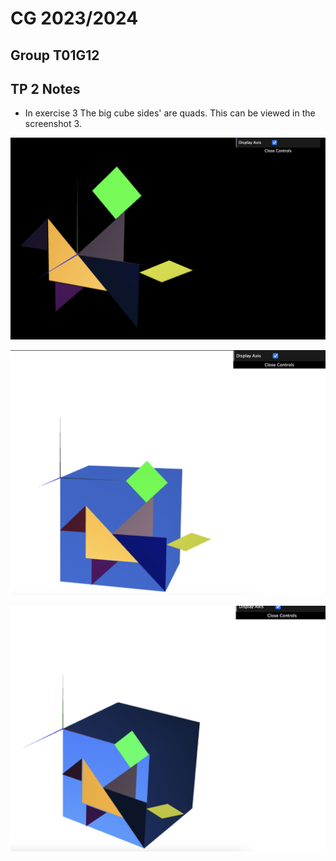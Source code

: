 # CG 2023/2024

## Group T01G12

## TP 2 Notes

- In exercise 3 The big cube sides' are quads. This can be viewed in the screenshot 3.

![Screenshot 1](screenshots/cg-t01g12-tp2-1.png)

![Screenshot 2](screenshots/cg-t01g12-tp2-2.png)

![Screenshot 3](screenshots/cg-t01g12-tp2-3.png)
